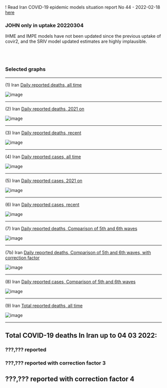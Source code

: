 ! Read Iran COVID-19 epidemic models situation report No 44 - 2022-02-18 [here](https://github.com/pourmalek/covir2/blob/main/situation%20reports/44%20Iran%20COVID-19%20epidemic%20models%20situation%20report%20No%2044%20–%202022-02-18.pdf)

### JOHN only in uptake 20220304

IHME and IMPE models have not been updated since the previous uptake of covir2, and the SRIV model updated estimates are highly implausible. 

<br/><br/>


### Selected graphs

******

(1) Iran [Daily reported deaths, all time](https://github.com/pourmalek/covir2/blob/main/20220304%20JOHN/output/merge/graph%2011%20COVID-19%20daily%20deaths%2C%20Iran%2C%20JOHN%2C%20all%20time.pdf)

![image](https://user-images.githubusercontent.com/30849720/156906193-e448b95c-ca67-4527-8a58-603f191fb752.png)

******

(2) Iran [Daily reported deaths, 2021 on](https://github.com/pourmalek/covir2/blob/main/20220304%20JOHN/output/merge/graph%2012%20COVID-19%20daily%20deaths%2C%20Iran%2C%20JOHN%2C%202021.pdf)

![image](https://user-images.githubusercontent.com/30849720/156906209-fa484d33-3c21-45c5-b16a-3cb33cfbdc0d.png)

******

(3) Iran [Daily reported deaths, recent](https://github.com/pourmalek/covir2/blob/main/20220304%20JOHN/output/merge/graph%2012%20COVID-19%20daily%20deaths%2C%20Iran%2C%20JOHN%2C%202022.pdf)

![image](https://user-images.githubusercontent.com/30849720/156906228-bc95be50-bfe8-40d7-9940-cbbd4a28f9ec.png)

******

(4) Iran [Daily reported cases, all time](https://github.com/pourmalek/covir2/blob/main/20220304%20JOHN/output/merge/graph%2021%20COVID-19%20daily%20cases%2C%20Iran%2C%20JOHN%2C%20all%20time.pdf)

![image](https://user-images.githubusercontent.com/30849720/156906248-89a072c0-2d2a-42e7-bffb-777173b05eaa.png)

******

(5) Iran [Daily reported cases, 2021 on](https://github.com/pourmalek/covir2/blob/main/20220304%20JOHN/output/merge/graph%2022%20COVID-19%20daily%20cases%2C%20Iran%2C%20JOHN%2C%202021.pdf)

![image](https://user-images.githubusercontent.com/30849720/156906261-4f8ecb38-d754-47fa-bbc5-a76754014a38.png)

******

(6) Iran [Daily reported cases, recent](https://github.com/pourmalek/covir2/blob/main/20220304%20JOHN/output/merge/graph%2022%20COVID-19%20daily%20cases%2C%20Iran%2C%20JOHN%2C%202022.pdf)

![image](https://user-images.githubusercontent.com/30849720/156906279-6984d863-c010-493e-84c9-af6e62e2a027.png)

******

(7) Iran [Daily reported deaths, Comparison of 5th and 6th waves](https://github.com/pourmalek/covir2/blob/main/20220304%20JOHN/output/merge/graph%2031%20COVID-19%20daily%20cases%2C%20Iran%2C%20JOHN%2C%205th%20and%206th%20waves.pdf)

![image](https://user-images.githubusercontent.com/30849720/156906299-d2fa2f39-b5c9-41d2-b475-fb324408e43f.png)

******

(7b) Iran [Daily reported deaths, Comparison of 5th and 6th waves, with correction factor](https://github.com/pourmalek/covir2/blob/main/20220304%20JOHN/output/merge/graph%2031b%20COVID-19%20daily%20cases%2C%20Iran%2C%20JOHN%2C%205th%20and%206th%20waves.pdf)

![image](https://user-images.githubusercontent.com/30849720/156906316-0c8a31cb-14b3-446c-bf0b-9efc5033b4a6.png)

******

(8) Iran [Daily reported cases, Comparison of 5th and 6th waves](https://github.com/pourmalek/covir2/blob/main/20220304%20JOHN/output/merge/graph%2032%20COVID-19%20daily%20deaths%2C%20Iran%2C%20JOHN%2C%205th%20and%206th%20waves.pdf)

![image](https://user-images.githubusercontent.com/30849720/156906330-ffcd07c1-b4d3-4da8-9125-716f8ef982a7.png)

******

(9) Iran [Total reported deaths, all time](https://github.com/pourmalek/covir2/blob/main/20220304%20JOHN/output/merge/graph%20124%20COVID-19%20total%20deaths%2C%20Iran%2C%20JOHN.pdf)

![image](https://user-images.githubusercontent.com/30849720/156906355-2861b3af-e6f0-4119-9c73-f3c3b270b48d.png)

******

## Total COVID-19 deaths In Iran up to 04 03 2022:
 
### ???,??? reported	

### ???,??? reported with correction factor 3	

## ???,??? reported with correction factor 4

